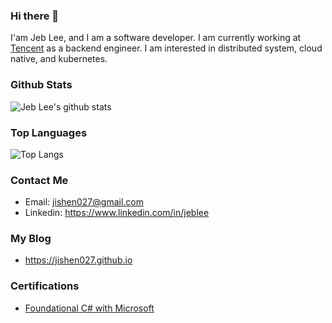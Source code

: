 ### Hi there 👋

I'am Jeb Lee, and I am a software developer. I am currently working at [Tencent](https://www.tencent.com/en-us) as a backend engineer. I am interested in distributed system, cloud native, and kubernetes.

<!-- github stats: -->

### Github Stats
![Jeb Lee's github stats](https://github-readme-stats.vercel.app/api?username=jishen027&show_icons=true&theme=radical)


### Top Languages
![Top Langs](https://github-readme-stats.vercel.app/api/top-langs/?username=jishen027&layout=compact&theme=radical)

### Contact Me
- Email: jishen027@gmail.com
- Linkedin: https://www.linkedin.com/in/jeblee

### My Blog
- https://jishen027.github.io

### Certifications
- [Foundational C# with Microsoft](https://www.freecodecamp.org/certification/JebLee/foundational-c-sharp-with-microsoft)

<!--
**jishen027/jishen027** is a ✨ _special_ ✨ repository because its `README.md` (this file) appears on your GitHub profile.

Here are some ideas to get you started:

- 🔭 I’m currently working on ...
- 🌱 I’m currently learning ...
- 👯 I’m looking to collaborate on ...
- 🤔 I’m looking for help with ...
- 💬 Ask me about ...
- 📫 How to reach me: ...
- 😄 Pronouns: ...
- ⚡ Fun fact: ...
-->
